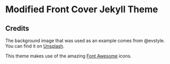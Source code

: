 # Modified Front Cover Jekyll Theme

## Credits

The background image that was used as an example comes from @evstyle.
You can find it on <a href="https://unsplash.com/photos/U-8pVp66LOQ">Unsplash</a>.

This theme makes use of the amazing <a href="http://fontawesome.io/">Font Awesome</a> icons.
